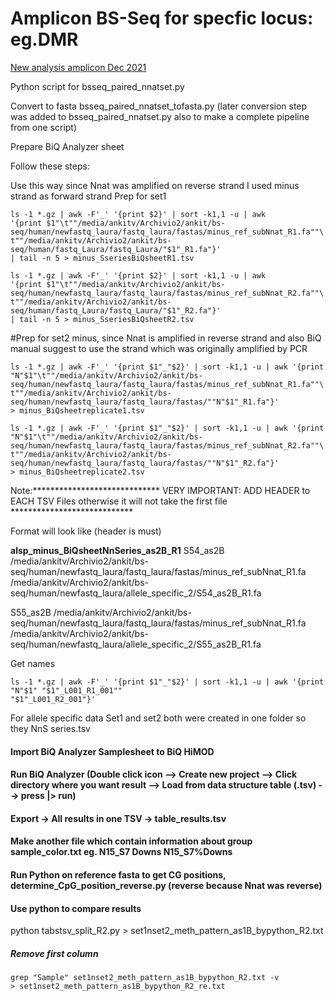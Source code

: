 # Amplicon BS-Seq for specfic locus: eg.DMR


<u>New analysis amplicon Dec 2021</u>

Python script for bsseq_paired_nnatset.py

Convert to fasta bsseq_paired_nnatset_tofasta.py (later conversion step was added to bsseq_paired_nnatset.py also to make a complete pipeline from one script)

Prepare BiQ Analyzer sheet

Follow these steps:

Use this way since Nnat was amplified on reverse strand I used minus strand as forward strand
Prep for set1

<code>ls -1 *.gz | awk -F'_' '{print $2}' | sort -k1,1 -u | awk '{print $1"\t""/media/ankitv/Archivio2/ankit/bs-seq/human/newfastq_laura/fastq_laura/fastas/minus_ref_subNnat_R1.fa""\t""/media/ankitv/Archivio2/ankit/bs-seq/human/fastq_Laura/fastq_Laura/"$1"_R1.fa"}' | tail -n 5 > minus_SseriesBiQsheetR1.tsv</code>

<code>ls -1 *.gz | awk -F'_' '{print $2}' | sort -k1,1 -u | awk '{print $1"\t""/media/ankitv/Archivio2/ankit/bs-seq/human/newfastq_laura/fastq_laura/fastas/minus_ref_subNnat_R2.fa""\t""/media/ankitv/Archivio2/ankit/bs-seq/human/fastq_Laura/fastq_Laura/"$1"_R2.fa"}' | tail -n 5 > minus_SseriesBiQsheetR2.tsv</code>

#Prep for set2
minus, since Nnat is amplified in reverse strand and also BiQ manual suggest to use the strand which was originally amplified by PCR

<code>ls -1 *.gz | awk -F'_' '{print $1"_"$2}' | sort -k1,1 -u | awk '{print "N"$1"\t""/media/ankitv/Archivio2/ankit/bs-seq/human/newfastq_laura/fastq_laura/fastas/minus_ref_subNnat_R1.fa""\t""/media/ankitv/Archivio2/ankit/bs-seq/human/newfastq_laura/fastq_laura/fastas/""N"$1"_R1.fa"}' > minus_BiQsheetreplicate1.tsv</code>

<code>ls -1 *.gz | awk -F'_' '{print $1"_"$2}' | sort -k1,1 -u | awk '{print "N"$1"\t""/media/ankitv/Archivio2/ankit/bs-seq/human/newfastq_laura/fastq_laura/fastas/minus_ref_subNnat_R2.fa""\t""/media/ankitv/Archivio2/ankit/bs-seq/human/newfastq_laura/fastq_laura/fastas/""N"$1"_R2.fa"}' > minus_BiQsheetreplicate2.tsv</code>

Note:***************************** VERY IMPORTANT: ADD HEADER to EACH TSV Files otherwise it will not take the first file ****************************

Format will look like (header is must)

<b>alsp_minus_BiQsheetNnSeries_as2B_R1</b>
S54_as2B	/media/ankitv/Archivio2/ankit/bs-seq/human/newfastq_laura/fastq_laura/fastas/minus_ref_subNnat_R1.fa	/media/ankitv/Archivio2/ankit/bs-seq/human/newfastq_laura/allele_specific_2/S54_as2B_R1.fa

S55_as2B	/media/ankitv/Archivio2/ankit/bs-seq/human/newfastq_laura/fastq_laura/fastas/minus_ref_subNnat_R1.fa	/media/ankitv/Archivio2/ankit/bs-seq/human/newfastq_laura/allele_specific_2/S55_as2B_R1.fa

Get names 

<code>ls -1 *.gz | awk -F'_' '{print $1"_"$2}' | sort -k1,1 -u | awk '{print "N"$1" "$1"_L001_R1_001"" "$1"_L001_R2_001"}'</code>

For allele specific data Set1 and set2 both were created in one folder so they NnS series.tsv


#### Import BiQ Analyzer Samplesheet to BiQ HiMOD


#### Run BiQ Analyzer (Double click icon --> Create new project --> Click directory where you want result --> Load from data structure table (.tsv) --> press |> run)

#### Export -> All results in one TSV -> table_results.tsv

#### Make another file which contain information about group sample_color.txt eg. N15_S7	Downs	N15_S7%Downs

#### Run Python on reference fasta to get CG positions, determine_CpG_position_reverse.py (reverse because Nnat was reverse)

#### Use python to compare results

python tabstsv_split_R2.py > set1nset2_meth_pattern_as1B_bypython_R2.txt

##### Remove first column

<code>grep "Sample" set1nset2_meth_pattern_as1B_bypython_R2.txt -v > set1nset2_meth_pattern_as1B_bypython_R2_re.txt</code>

